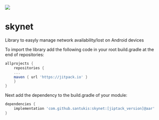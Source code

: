 [![](https://jitpack.io/v/santukis/skynet.svg)](https://jitpack.io/#santukis/skynet)

# skynet
Library to easyly manage network availability/lost on Android devices


To import the library add the following code in your root build.gradle at the end of repositories:

```gradle
allprojects {
    repositories {
    ...
    maven { url 'https://jitpack.io' }
    }
}
```

Next add the dependency to the build.gradle of your module:

```gradle
dependencies {
    implementation 'com.github.santukis:skynet:[jiptack_version]@aar'
}
```
